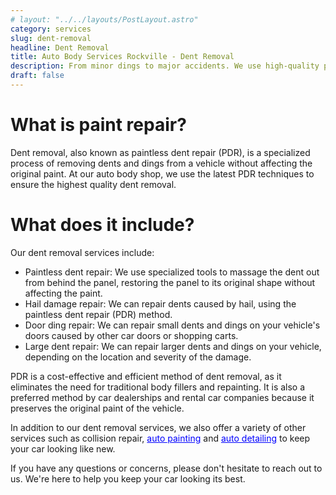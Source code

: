 ```yaml
---
# layout: "../../layouts/PostLayout.astro"
category: services
slug: dent-removal
headline: Dent Removal
title: Auto Body Services Rockville - Dent Removal
description: From minor dings to major accidents. We use high-quality paint and techniques to restore the original color and finish of your vehicle.
draft: false
---
```


# What is paint repair?

Dent removal, also known as paintless dent repair (PDR), is a specialized process of removing dents and dings from a vehicle without affecting the original paint. At our auto body shop, we use the latest PDR techniques to ensure the highest quality dent removal.

# What does it include?

Our dent removal services include:

- Paintless dent repair: We use specialized tools to massage the dent out from behind the panel, restoring the panel to its original shape without affecting the paint.
- Hail damage repair: We can repair dents caused by hail, using the paintless dent repair (PDR) method.
- Door ding repair: We can repair small dents and dings on your vehicle's doors caused by other car doors or shopping carts.
- Large dent repair: We can repair larger dents and dings on your vehicle, depending on the location and severity of the damage.

PDR is a cost-effective and efficient method of dent removal, as it eliminates the need for traditional body fillers and repainting. It is also a preferred method by car dealerships and rental car companies because it preserves the original paint of the vehicle.

In addition to our dent removal services, we also offer a variety of other services such as collision repair, [auto painting](./paint-repair) and [auto detailing](./auto-detailing) to keep your car looking like new.

If you have any questions or concerns, please don't hesitate to reach out to us. We're here to help you keep your car looking its best.

<style>
	a {
		color: blue;
	}
</style>
